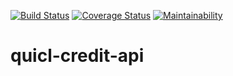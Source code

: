 [![Build Status](https://travis-ci.com/wehjey/quicl-credit-api.svg?branch=master)](https://travis-ci.com/wehjey/quicl-credit-api)
[![Coverage Status](https://coveralls.io/repos/github/wehjey/quicl-credit-api/badge.svg?branch=master)](https://coveralls.io/github/wehjey/quicl-credit-api?branch=master)
[![Maintainability](https://api.codeclimate.com/v1/badges/51139f1d5e84ab344bba/maintainability)](https://codeclimate.com/github/wehjey/quicl-credit-api/maintainability)

# quicl-credit-api
